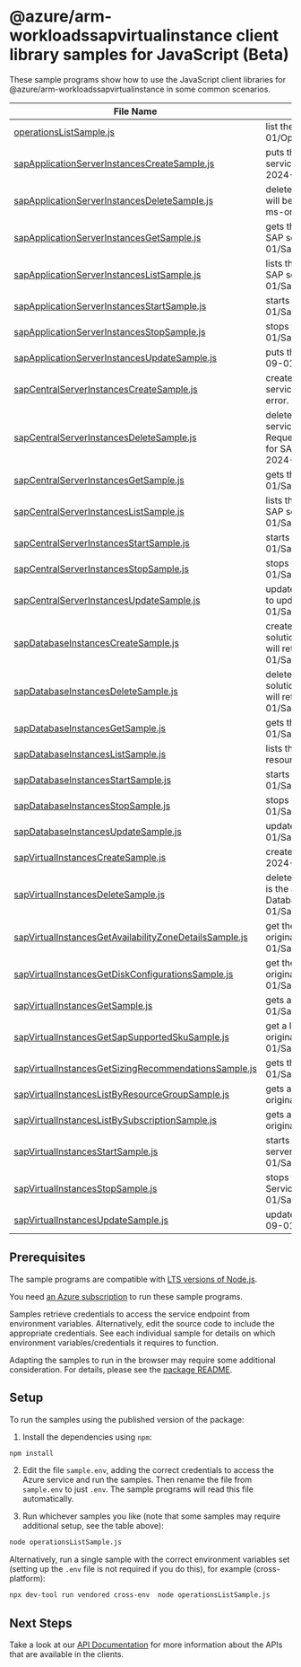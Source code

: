 # @azure/arm-workloadssapvirtualinstance client library samples for JavaScript (Beta)

These sample programs show how to use the JavaScript client libraries for @azure/arm-workloadssapvirtualinstance in some common scenarios.

| **File Name**                                                                                                 | **Description**                                                                                                                                                                                                                                                                                                                                                                          |
| ------------------------------------------------------------------------------------------------------------- | ---------------------------------------------------------------------------------------------------------------------------------------------------------------------------------------------------------------------------------------------------------------------------------------------------------------------------------------------------------------------------------------- |
| [operationsListSample.js][operationslistsample]                                                               | list the operations for the provider x-ms-original-file: 2024-09-01/Operations_List.json                                                                                                                                                                                                                                                                                                 |
| [sapApplicationServerInstancesCreateSample.js][sapapplicationserverinstancescreatesample]                     | puts the SAP Application Server Instance resource. &lt;br&gt;&lt;br&gt;This will be used by service only. PUT by end user will return a Bad Request error. x-ms-original-file: 2024-09-01/SapApplicationServerInstances_Create.json                                                                                                                                                      |
| [sapApplicationServerInstancesDeleteSample.js][sapapplicationserverinstancesdeletesample]                     | deletes the SAP Application Server Instance resource. &lt;br&gt;&lt;br&gt;This operation will be used by service only. Delete by end user will return a Bad Request error. x-ms-original-file: 2024-09-01/SapApplicationServerInstances_Delete.json                                                                                                                                      |
| [sapApplicationServerInstancesGetSample.js][sapapplicationserverinstancesgetsample]                           | gets the SAP Application Server Instance corresponding to the Virtual Instance for SAP solutions resource. x-ms-original-file: 2024-09-01/SapApplicationServerInstances_Get.json                                                                                                                                                                                                         |
| [sapApplicationServerInstancesListSample.js][sapapplicationserverinstanceslistsample]                         | lists the SAP Application Server Instance resources for a given Virtual Instance for SAP solutions resource. x-ms-original-file: 2024-09-01/SapApplicationServerInstances_ListBySapVirtualInstance.json                                                                                                                                                                                  |
| [sapApplicationServerInstancesStartSample.js][sapapplicationserverinstancesstartsample]                       | starts the SAP Application Server Instance. x-ms-original-file: 2024-09-01/SapApplicationServerInstances_StartInstance.json                                                                                                                                                                                                                                                              |
| [sapApplicationServerInstancesStopSample.js][sapapplicationserverinstancesstopsample]                         | stops the SAP Application Server Instance. x-ms-original-file: 2024-09-01/SapApplicationServerInstances_StopInstance.json                                                                                                                                                                                                                                                                |
| [sapApplicationServerInstancesUpdateSample.js][sapapplicationserverinstancesupdatesample]                     | puts the SAP Application Server Instance resource. x-ms-original-file: 2024-09-01/SapApplicationServerInstances_Update.json                                                                                                                                                                                                                                                              |
| [sapCentralServerInstancesCreateSample.js][sapcentralserverinstancescreatesample]                             | creates the SAP Central Services Instance resource. &lt;br&gt;&lt;br&gt;This will be used by service only. PUT operation on this resource by end user will return a Bad Request error. x-ms-original-file: 2024-09-01/SapCentralInstances_Create.json                                                                                                                                    |
| [sapCentralServerInstancesDeleteSample.js][sapcentralserverinstancesdeletesample]                             | deletes the SAP Central Services Instance resource. &lt;br&gt;&lt;br&gt;This will be used by service only. Delete operation on this resource by end user will return a Bad Request error. You can delete the parent resource, which is the Virtual Instance for SAP solutions resource, using the delete operation on it. x-ms-original-file: 2024-09-01/SapCentralInstances_Delete.json |
| [sapCentralServerInstancesGetSample.js][sapcentralserverinstancesgetsample]                                   | gets the SAP Central Services Instance resource. x-ms-original-file: 2024-09-01/SapCentralInstances_Get.json                                                                                                                                                                                                                                                                             |
| [sapCentralServerInstancesListSample.js][sapcentralserverinstanceslistsample]                                 | lists the SAP Central Services Instance resource for the given Virtual Instance for SAP solutions resource. x-ms-original-file: 2024-09-01/SapCentralServerInstances_ListBySapVirtualInstance.json                                                                                                                                                                                       |
| [sapCentralServerInstancesStartSample.js][sapcentralserverinstancesstartsample]                               | starts the SAP Central Services Instance. x-ms-original-file: 2024-09-01/SapCentralInstances_StartInstance.json                                                                                                                                                                                                                                                                          |
| [sapCentralServerInstancesStopSample.js][sapcentralserverinstancesstopsample]                                 | stops the SAP Central Services Instance. x-ms-original-file: 2024-09-01/SapCentralInstances_StopInstance.json                                                                                                                                                                                                                                                                            |
| [sapCentralServerInstancesUpdateSample.js][sapcentralserverinstancesupdatesample]                             | updates the SAP Central Services Instance resource. &lt;br&gt;&lt;br&gt;This can be used to update tags on the resource. x-ms-original-file: 2024-09-01/SapCentralInstances_Update.json                                                                                                                                                                                                  |
| [sapDatabaseInstancesCreateSample.js][sapdatabaseinstancescreatesample]                                       | creates the Database resource corresponding to the Virtual Instance for SAP solutions resource. &lt;br&gt;&lt;br&gt;This will be used by service only. PUT by end user will return a Bad Request error. x-ms-original-file: 2024-09-01/SapDatabaseInstances_Create.json                                                                                                                  |
| [sapDatabaseInstancesDeleteSample.js][sapdatabaseinstancesdeletesample]                                       | deletes the Database resource corresponding to a Virtual Instance for SAP solutions resource. &lt;br&gt;&lt;br&gt;This will be used by service only. Delete by end user will return a Bad Request error. x-ms-original-file: 2024-09-01/SapDatabaseInstances_Delete.json                                                                                                                 |
| [sapDatabaseInstancesGetSample.js][sapdatabaseinstancesgetsample]                                             | gets the SAP Database Instance resource. x-ms-original-file: 2024-09-01/SapDatabaseInstances_Get.json                                                                                                                                                                                                                                                                                    |
| [sapDatabaseInstancesListSample.js][sapdatabaseinstanceslistsample]                                           | lists the Database resources associated with a Virtual Instance for SAP solutions resource. x-ms-original-file: 2024-09-01/SapDatabaseInstances_List.json                                                                                                                                                                                                                                |
| [sapDatabaseInstancesStartSample.js][sapdatabaseinstancesstartsample]                                         | starts the database instance of the SAP system. x-ms-original-file: 2024-09-01/SapDatabaseInstances_StartInstance.json                                                                                                                                                                                                                                                                   |
| [sapDatabaseInstancesStopSample.js][sapdatabaseinstancesstopsample]                                           | stops the database instance of the SAP system. x-ms-original-file: 2024-09-01/SapDatabaseInstances_StopInstance.json                                                                                                                                                                                                                                                                     |
| [sapDatabaseInstancesUpdateSample.js][sapdatabaseinstancesupdatesample]                                       | updates the Database resource. x-ms-original-file: 2024-09-01/SapDatabaseInstances_Update.json                                                                                                                                                                                                                                                                                           |
| [sapVirtualInstancesCreateSample.js][sapvirtualinstancescreatesample]                                         | creates a Virtual Instance for SAP solutions (VIS) resource x-ms-original-file: 2024-09-01/SapVirtualInstances_CreateDetectDS.json                                                                                                                                                                                                                                                       |
| [sapVirtualInstancesDeleteSample.js][sapvirtualinstancesdeletesample]                                         | deletes a Virtual Instance for SAP solutions resource and its child resources, that is the associated Central Services Instance, Application Server Instances and Database Instance. x-ms-original-file: 2024-09-01/SapVirtualInstances_Delete.json                                                                                                                                      |
| [sapVirtualInstancesGetAvailabilityZoneDetailsSample.js][sapvirtualinstancesgetavailabilityzonedetailssample] | get the recommended SAP Availability Zone Pair Details for your region. x-ms-original-file: 2024-09-01/SapVirtualInstances_InvokeAvailabilityZoneDetails_eastus.json                                                                                                                                                                                                                     |
| [sapVirtualInstancesGetDiskConfigurationsSample.js][sapvirtualinstancesgetdiskconfigurationssample]           | get the SAP Disk Configuration Layout prod/non-prod SAP System. x-ms-original-file: 2024-09-01/SapVirtualInstances_InvokeDiskConfigurations_NonProd.json                                                                                                                                                                                                                                 |
| [sapVirtualInstancesGetSample.js][sapvirtualinstancesgetsample]                                               | gets a Virtual Instance for SAP solutions resource x-ms-original-file: 2024-09-01/SapVirtualInstances_Get.json                                                                                                                                                                                                                                                                           |
| [sapVirtualInstancesGetSapSupportedSkuSample.js][sapvirtualinstancesgetsapsupportedskusample]                 | get a list of SAP supported SKUs for ASCS, Application and Database tier. x-ms-original-file: 2024-09-01/SapVirtualInstances_InvokeSapSupportedSku_Distributed.json                                                                                                                                                                                                                      |
| [sapVirtualInstancesGetSizingRecommendationsSample.js][sapvirtualinstancesgetsizingrecommendationssample]     | gets the sizing recommendations. x-ms-original-file: 2024-09-01/SapVirtualInstances_InvokeSizingRecommendations_S4HANA_Distributed.json                                                                                                                                                                                                                                                  |
| [sapVirtualInstancesListByResourceGroupSample.js][sapvirtualinstanceslistbyresourcegroupsample]               | gets all Virtual Instances for SAP solutions resources in a Resource Group. x-ms-original-file: 2024-09-01/SapVirtualInstances_ListByResourceGroup.json                                                                                                                                                                                                                                  |
| [sapVirtualInstancesListBySubscriptionSample.js][sapvirtualinstanceslistbysubscriptionsample]                 | gets all Virtual Instances for SAP solutions resources in a Subscription. x-ms-original-file: 2024-09-01/SapVirtualInstances_ListBySubscription.json                                                                                                                                                                                                                                     |
| [sapVirtualInstancesStartSample.js][sapvirtualinstancesstartsample]                                           | starts the SAP application, that is the Central Services instance and Application server instances. x-ms-original-file: 2024-09-01/SapVirtualInstances_Start.json                                                                                                                                                                                                                        |
| [sapVirtualInstancesStopSample.js][sapvirtualinstancesstopsample]                                             | stops the SAP Application, that is the Application server instances and Central Services instance. x-ms-original-file: 2024-09-01/SapVirtualInstances_SoftStop.json                                                                                                                                                                                                                      |
| [sapVirtualInstancesUpdateSample.js][sapvirtualinstancesupdatesample]                                         | updates a Virtual Instance for SAP solutions resource x-ms-original-file: 2024-09-01/SapVirtualInstances_Update.json                                                                                                                                                                                                                                                                     |

## Prerequisites

The sample programs are compatible with [LTS versions of Node.js](https://github.com/nodejs/release#release-schedule).

You need [an Azure subscription][freesub] to run these sample programs.

Samples retrieve credentials to access the service endpoint from environment variables. Alternatively, edit the source code to include the appropriate credentials. See each individual sample for details on which environment variables/credentials it requires to function.

Adapting the samples to run in the browser may require some additional consideration. For details, please see the [package README][package].

## Setup

To run the samples using the published version of the package:

1. Install the dependencies using `npm`:

```bash
npm install
```

2. Edit the file `sample.env`, adding the correct credentials to access the Azure service and run the samples. Then rename the file from `sample.env` to just `.env`. The sample programs will read this file automatically.

3. Run whichever samples you like (note that some samples may require additional setup, see the table above):

```bash
node operationsListSample.js
```

Alternatively, run a single sample with the correct environment variables set (setting up the `.env` file is not required if you do this), for example (cross-platform):

```bash
npx dev-tool run vendored cross-env  node operationsListSample.js
```

## Next Steps

Take a look at our [API Documentation][apiref] for more information about the APIs that are available in the clients.

[operationslistsample]: https://github.com/Azure/azure-sdk-for-js/blob/main/sdk/workloads/arm-workloadssapvirtualinstance/samples/v1-beta/javascript/operationsListSample.js
[sapapplicationserverinstancescreatesample]: https://github.com/Azure/azure-sdk-for-js/blob/main/sdk/workloads/arm-workloadssapvirtualinstance/samples/v1-beta/javascript/sapApplicationServerInstancesCreateSample.js
[sapapplicationserverinstancesdeletesample]: https://github.com/Azure/azure-sdk-for-js/blob/main/sdk/workloads/arm-workloadssapvirtualinstance/samples/v1-beta/javascript/sapApplicationServerInstancesDeleteSample.js
[sapapplicationserverinstancesgetsample]: https://github.com/Azure/azure-sdk-for-js/blob/main/sdk/workloads/arm-workloadssapvirtualinstance/samples/v1-beta/javascript/sapApplicationServerInstancesGetSample.js
[sapapplicationserverinstanceslistsample]: https://github.com/Azure/azure-sdk-for-js/blob/main/sdk/workloads/arm-workloadssapvirtualinstance/samples/v1-beta/javascript/sapApplicationServerInstancesListSample.js
[sapapplicationserverinstancesstartsample]: https://github.com/Azure/azure-sdk-for-js/blob/main/sdk/workloads/arm-workloadssapvirtualinstance/samples/v1-beta/javascript/sapApplicationServerInstancesStartSample.js
[sapapplicationserverinstancesstopsample]: https://github.com/Azure/azure-sdk-for-js/blob/main/sdk/workloads/arm-workloadssapvirtualinstance/samples/v1-beta/javascript/sapApplicationServerInstancesStopSample.js
[sapapplicationserverinstancesupdatesample]: https://github.com/Azure/azure-sdk-for-js/blob/main/sdk/workloads/arm-workloadssapvirtualinstance/samples/v1-beta/javascript/sapApplicationServerInstancesUpdateSample.js
[sapcentralserverinstancescreatesample]: https://github.com/Azure/azure-sdk-for-js/blob/main/sdk/workloads/arm-workloadssapvirtualinstance/samples/v1-beta/javascript/sapCentralServerInstancesCreateSample.js
[sapcentralserverinstancesdeletesample]: https://github.com/Azure/azure-sdk-for-js/blob/main/sdk/workloads/arm-workloadssapvirtualinstance/samples/v1-beta/javascript/sapCentralServerInstancesDeleteSample.js
[sapcentralserverinstancesgetsample]: https://github.com/Azure/azure-sdk-for-js/blob/main/sdk/workloads/arm-workloadssapvirtualinstance/samples/v1-beta/javascript/sapCentralServerInstancesGetSample.js
[sapcentralserverinstanceslistsample]: https://github.com/Azure/azure-sdk-for-js/blob/main/sdk/workloads/arm-workloadssapvirtualinstance/samples/v1-beta/javascript/sapCentralServerInstancesListSample.js
[sapcentralserverinstancesstartsample]: https://github.com/Azure/azure-sdk-for-js/blob/main/sdk/workloads/arm-workloadssapvirtualinstance/samples/v1-beta/javascript/sapCentralServerInstancesStartSample.js
[sapcentralserverinstancesstopsample]: https://github.com/Azure/azure-sdk-for-js/blob/main/sdk/workloads/arm-workloadssapvirtualinstance/samples/v1-beta/javascript/sapCentralServerInstancesStopSample.js
[sapcentralserverinstancesupdatesample]: https://github.com/Azure/azure-sdk-for-js/blob/main/sdk/workloads/arm-workloadssapvirtualinstance/samples/v1-beta/javascript/sapCentralServerInstancesUpdateSample.js
[sapdatabaseinstancescreatesample]: https://github.com/Azure/azure-sdk-for-js/blob/main/sdk/workloads/arm-workloadssapvirtualinstance/samples/v1-beta/javascript/sapDatabaseInstancesCreateSample.js
[sapdatabaseinstancesdeletesample]: https://github.com/Azure/azure-sdk-for-js/blob/main/sdk/workloads/arm-workloadssapvirtualinstance/samples/v1-beta/javascript/sapDatabaseInstancesDeleteSample.js
[sapdatabaseinstancesgetsample]: https://github.com/Azure/azure-sdk-for-js/blob/main/sdk/workloads/arm-workloadssapvirtualinstance/samples/v1-beta/javascript/sapDatabaseInstancesGetSample.js
[sapdatabaseinstanceslistsample]: https://github.com/Azure/azure-sdk-for-js/blob/main/sdk/workloads/arm-workloadssapvirtualinstance/samples/v1-beta/javascript/sapDatabaseInstancesListSample.js
[sapdatabaseinstancesstartsample]: https://github.com/Azure/azure-sdk-for-js/blob/main/sdk/workloads/arm-workloadssapvirtualinstance/samples/v1-beta/javascript/sapDatabaseInstancesStartSample.js
[sapdatabaseinstancesstopsample]: https://github.com/Azure/azure-sdk-for-js/blob/main/sdk/workloads/arm-workloadssapvirtualinstance/samples/v1-beta/javascript/sapDatabaseInstancesStopSample.js
[sapdatabaseinstancesupdatesample]: https://github.com/Azure/azure-sdk-for-js/blob/main/sdk/workloads/arm-workloadssapvirtualinstance/samples/v1-beta/javascript/sapDatabaseInstancesUpdateSample.js
[sapvirtualinstancescreatesample]: https://github.com/Azure/azure-sdk-for-js/blob/main/sdk/workloads/arm-workloadssapvirtualinstance/samples/v1-beta/javascript/sapVirtualInstancesCreateSample.js
[sapvirtualinstancesdeletesample]: https://github.com/Azure/azure-sdk-for-js/blob/main/sdk/workloads/arm-workloadssapvirtualinstance/samples/v1-beta/javascript/sapVirtualInstancesDeleteSample.js
[sapvirtualinstancesgetavailabilityzonedetailssample]: https://github.com/Azure/azure-sdk-for-js/blob/main/sdk/workloads/arm-workloadssapvirtualinstance/samples/v1-beta/javascript/sapVirtualInstancesGetAvailabilityZoneDetailsSample.js
[sapvirtualinstancesgetdiskconfigurationssample]: https://github.com/Azure/azure-sdk-for-js/blob/main/sdk/workloads/arm-workloadssapvirtualinstance/samples/v1-beta/javascript/sapVirtualInstancesGetDiskConfigurationsSample.js
[sapvirtualinstancesgetsample]: https://github.com/Azure/azure-sdk-for-js/blob/main/sdk/workloads/arm-workloadssapvirtualinstance/samples/v1-beta/javascript/sapVirtualInstancesGetSample.js
[sapvirtualinstancesgetsapsupportedskusample]: https://github.com/Azure/azure-sdk-for-js/blob/main/sdk/workloads/arm-workloadssapvirtualinstance/samples/v1-beta/javascript/sapVirtualInstancesGetSapSupportedSkuSample.js
[sapvirtualinstancesgetsizingrecommendationssample]: https://github.com/Azure/azure-sdk-for-js/blob/main/sdk/workloads/arm-workloadssapvirtualinstance/samples/v1-beta/javascript/sapVirtualInstancesGetSizingRecommendationsSample.js
[sapvirtualinstanceslistbyresourcegroupsample]: https://github.com/Azure/azure-sdk-for-js/blob/main/sdk/workloads/arm-workloadssapvirtualinstance/samples/v1-beta/javascript/sapVirtualInstancesListByResourceGroupSample.js
[sapvirtualinstanceslistbysubscriptionsample]: https://github.com/Azure/azure-sdk-for-js/blob/main/sdk/workloads/arm-workloadssapvirtualinstance/samples/v1-beta/javascript/sapVirtualInstancesListBySubscriptionSample.js
[sapvirtualinstancesstartsample]: https://github.com/Azure/azure-sdk-for-js/blob/main/sdk/workloads/arm-workloadssapvirtualinstance/samples/v1-beta/javascript/sapVirtualInstancesStartSample.js
[sapvirtualinstancesstopsample]: https://github.com/Azure/azure-sdk-for-js/blob/main/sdk/workloads/arm-workloadssapvirtualinstance/samples/v1-beta/javascript/sapVirtualInstancesStopSample.js
[sapvirtualinstancesupdatesample]: https://github.com/Azure/azure-sdk-for-js/blob/main/sdk/workloads/arm-workloadssapvirtualinstance/samples/v1-beta/javascript/sapVirtualInstancesUpdateSample.js
[apiref]: https://learn.microsoft.com/javascript/api/@azure/arm-workloadssapvirtualinstance?view=azure-node-preview
[freesub]: https://azure.microsoft.com/free/
[package]: https://github.com/Azure/azure-sdk-for-js/tree/main/sdk/workloads/arm-workloadssapvirtualinstance/README.md
